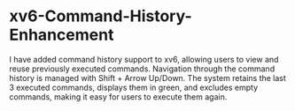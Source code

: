 # xv6-Command-History-Enhancement
I have added command history support to xv6, allowing users to view and reuse previously executed commands. Navigation through the command history is managed with Shift + Arrow Up/Down. The system retains the last 3 executed commands, displays them in green, and excludes empty commands, making it easy for users to execute them again.
